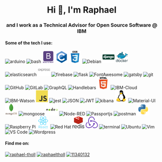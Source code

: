<h1 align="center">Hi 👋, I'm Raphael</h1>
<h3 align="center">
  and I work as a Technical Advisor for Open Source Software @ IBM
</h3>

<h4 align="left">Some of the tech I use:</h4>
<p align="left">

<img width="40" height="40" src="https://cdn.worldvectorlogo.com/logos/arduino-1.svg" alt="arduino"/>
<img width="40" height="40" src="https://www.vectorlogo.zone/logos/gnu_bash/gnu_bash-icon.svg" alt="bash"/>
<img width="40" height="40" src="https://raw.githubusercontent.com/devicons/devicon/master/icons/bootstrap/bootstrap-plain-wordmark.svg" alt="bootstrap"/>
<img width="40" height="40" src="https://raw.githubusercontent.com/devicons/devicon/master/icons/c/c-original.svg" alt="c"/>
<img width="40" height="40" src="https://raw.githubusercontent.com/devicons/devicon/master/icons/css3/css3-original-wordmark.svg" alt="css3"/>
<img width="40" height="40" src="https://cdn.worldvectorlogo.com/logos/debian-2.svg" alt="Debian"/>
<img width="40" height="40" src="https://raw.githubusercontent.com/devicons/devicon/master/icons/django/django-original.svg" alt="django"/>
<img width="40" height="40" src="https://raw.githubusercontent.com/devicons/devicon/master/icons/docker/docker-original-wordmark.svg" alt="docker"/>
<img width="40" height="40" src="https://www.vectorlogo.zone/logos/elastic/elastic-icon.svg" alt="elasticsearch"/>
<img width="40" height="40" src="https://raw.githubusercontent.com/devicons/devicon/master/icons/express/express-original-wordmark.svg" alt="express"/>
<img width="40" height="40" src="https://www.vectorlogo.zone/logos/firebase/firebase-icon.svg" alt="firebase"/>
<img width="40" height="40" src="https://www.vectorlogo.zone/logos/pocoo_flask/pocoo_flask-icon.svg" alt="flask"/>
<img width="40" height="40" src="https://cdn.worldvectorlogo.com/logos/fontawesome-1.svg" alt="FontAwesome"/>
<img width="40" height="40" src="https://www.vectorlogo.zone/logos/gatsbyjs/gatsbyjs-icon.svg" alt="gatsby"/>
<img width="40" height="40" src="https://www.vectorlogo.zone/logos/git-scm/git-scm-icon.svg" alt="git"/>
<img width="40" height="40" src="https://cdn.worldvectorlogo.com/logos/github-icon-1.svg" alt="GitHub"/>
<img width="40" height="40" src="https://cdn.worldvectorlogo.com/logos/gitlab.svg" alt="GitLab"/>
<img width="40" height="40" src="https://cdn.worldvectorlogo.com/logos/graphql-logo-2.svg" alt="GraphQL"/>
<img width="40" height="40" src="https://cdn.worldvectorlogo.com/logos/handlebars-1.svg" alt="Handlebars"/>
<img width="40" height="40" src="https://raw.githubusercontent.com/devicons/devicon/master/icons/html5/html5-original-wordmark.svg" alt="html5"/>
<img width="40" height="40" src="https://cdn.worldvectorlogo.com/logos/ibm.svg" alt="IBM-Cloud"/>
<img width="40" height="40" src="https://cdn.worldvectorlogo.com/logos/ibm-watson.svg" alt="IBM-Watson"/>
<img width="40" height="40" src="https://raw.githubusercontent.com/devicons/devicon/master/icons/javascript/javascript-original.svg" alt="javascript"/>
<img width="40" height="40" src="https://www.vectorlogo.zone/logos/jestjsio/jestjsio-icon.svg" alt="jest"/>
<img width="40" height="40" src="https://cdn.worldvectorlogo.com/logos/json.svg" alt="JSON"/>
<img width="40" height="40" src="https://cdn.worldvectorlogo.com/logos/jwtio-json-web-token.svg" alt="JWT"/>
<img width="40" height="40" src="https://www.vectorlogo.zone/logos/elasticco_kibana/elasticco_kibana-icon.svg" alt="kibana"/>
<img width="40" height="40" src="https://raw.githubusercontent.com/devicons/devicon/master/icons/linux/linux-original.svg" alt="linux"/>
<img width="40" height="40" src="https://cdn.worldvectorlogo.com/logos/material-ui-1.svg" alt="Material-UI"/>
<img width="40" height="40" src="https://raw.githubusercontent.com/devicons/devicon/master/icons/mongodb/mongodb-original-wordmark.svg" alt="mongodb"/>
<img width="40" height="40" src="https://cdn.worldvectorlogo.com/logos/mongoose-1.svg" alt="mongoose"/>
<img width="40" height="40" src="https://raw.githubusercontent.com/devicons/devicon/master/icons/nodejs/nodejs-original-wordmark.svg" alt="nodejs"/>
<img width="40" height="40" src="https://cdn.worldvectorlogo.com/logos/node-red-1.svg" alt="Node-RED"/>
<img width="40" height="40" src="https://cdn.worldvectorlogo.com/logos/passport.svg" alt="Passportjs"/>
<img width="40" height="40" src="https://www.vectorlogo.zone/logos/getpostman/getpostman-icon.svg" alt="postman"/>
<img width="40" height="40" src="https://raw.githubusercontent.com/devicons/devicon/master/icons/python/python-original.svg" alt="python"/>
<img width="40" height="40" src="https://cdn.worldvectorlogo.com/logos/raspberry-pi.svg" alt="Raspberry Pi"/>
<img width="40" height="40" src="https://raw.githubusercontent.com/devicons/devicon/master/icons/react/react-original-wordmark.svg" alt="react"/>
<img width="40" height="40" src="https://cdn.worldvectorlogo.com/logos/red-hat-1.svg" alt="Red Hat"/>
<img width="40" height="40" src="https://raw.githubusercontent.com/devicons/devicon/master/icons/redis/redis-original-wordmark.svg" alt="redis"/>
<img width="40" height="40" src="https://raw.githubusercontent.com/devicons/devicon/master/icons/redux/redux-original.svg" alt="redux"/>
<img width="40" height="40" src="https://cdn.worldvectorlogo.com/logos/terminal-1.svg" alt="terminal"/>
<img width="40" height="40" src="https://cdn.worldvectorlogo.com/logos/ubuntu-2.svg" alt="Ubuntu"/>
<img width="40" height="40" src="https://cdn.worldvectorlogo.com/logos/vim.svg" alt="Vim"/>
<img width="40" height="40" src="https://cdn.worldvectorlogo.com/logos/visual-studio-code-1.svg" alt="VS Code"/>
<img width="40" height="40" src="https://cdn.worldvectorlogo.com/logos/wordpress-blue.svg" alt="Wordpress"/>
</p>
<h4 align="left">Find me on:</h4>
<p align="left">
<a href="https://linkedin.com/in/raphael-tholl" target="blank"><img align="center" src="https://raw.githubusercontent.com/rahuldkjain/github-profile-readme-generator/master/src/images/icons/Social/linked-in-alt.svg" alt="raphael-tholl" height="30" width="40" /></a>
<a href="https://twitter.com/raphaeltholl" target="blank"><img align="center" src="https://raw.githubusercontent.com/rahuldkjain/github-profile-readme-generator/master/src/images/icons/Social/twitter.svg" alt="raphaeltholl" height="30" width="40" /></a>
<a href="https://stackoverflow.com/users/11340132" target="blank"><img align="center" src="https://raw.githubusercontent.com/rahuldkjain/github-profile-readme-generator/master/src/images/icons/Social/stack-overflow.svg" alt="11340132" height="30" width="40" /></a>
</p>
